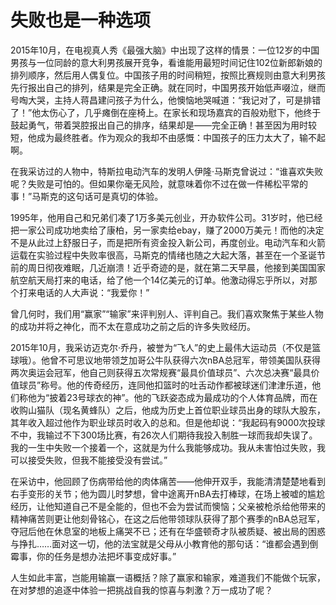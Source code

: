 # 失败也是一种选项

2015年10月，在电视真人秀《最强大脑》中出现了这样的情景：一位12岁的中国男孩与一位同龄的意大利男孩展开竞争，看谁能用最短时间记住102位新郎新娘的排列顺序，然后用人偶复位。中国孩子用的时间稍短，按照比赛规则由意大利男孩先行报出自己的排列，结果是完全正确。就在同时，中国男孩开始低声啜泣，继而号啕大哭，主持人蒋昌建问孩子为什么，他懊恼地哭喊道：“我记对了，可是排错了！”他太伤心了，几乎瘫倒在座椅上。在家长和现场嘉宾的百般劝慰下，他终于鼓起勇气，带着哭腔报出自己的排序，结果却是——完全正确！甚至因为用时较短，他成为最终胜者。作为观众的我却不由感慨：中国孩子的压力太大了，输不起啊。 

在我采访过的人物中，特斯拉电动汽车的发明人伊隆·马斯克曾说过：“谁喜欢失败呢？失败是可怕的。但如果你毫无风险，就意味着你不过在做一件稀松平常的事！”马斯克的这句话可是真切的体验。 

1995年，他用自己和兄弟们凑了1万多美元创业，开办软件公司。31岁时，他已经把一家公司成功地卖给了康柏，另一家卖给ebay，赚了2000万美元！而他的决定不是从此过上舒服日子，而是把所有资金投入新公司，再度创业。电动汽车和火箭运载在实验过程中失败率很高，马斯克的情绪也随之大起大落，甚至在一个圣诞节前的周日彻夜难眠，几近崩溃！近乎奇迹的是，就在第二天早晨，他接到美国国家航空航天局打来的电话，给了他一个14亿美元的订单。他激动得忘乎所以，对那个打来电话的人大声说：“我爱你！” 

曾几何时，我们用“赢家”“输家”来评判别人、评判自己。我们喜欢聚焦于某些人物的成功并将之神化，而不太在意成功之前之后的许多失败经历。 

2015年10月，我采访迈克尔·乔丹，被誉为“飞人”的史上最伟大运动员（不仅是篮球哦）。他曾不可思议地带领芝加哥公牛队获得六次nBA总冠军，带领美国队获得两次奥运会冠军，他自己则获得五次常规赛“最具价值球员”、六次总决赛“最具价值球员”称号。他的传奇经历，连同他扣篮时的吐舌动作都被球迷们津津乐道，他们称他为“披着23号球衣的神”。他的飞跃姿态成为最成功的个人体育品牌，而在收购山猫队（现名黄蜂队）之后，他成为历史上首位职业球员出身的球队大股东，其年收入超过他作为职业球员时收入的总和。但是他却说：“我起码有9000次投球不中，我输过不下300场比赛，有26次人们期待我投入制胜一球而我却失误了。我的一生中失败一个接着一个，这就是为什么我能够成功。我从未害怕过失败，我可以接受失败，但我不能接受没有尝试。” 

在采访中，他回顾了伤病带给他的肉体痛苦——他伸开双手，我能清清楚楚地看到右手变形的关节；他为圆儿时梦想，曾中途离开nBA去打棒球，在场上被嘘的尴尬经历，让他知道自己不是全能的，但也不会为尝试而懊恼；父亲被枪杀给他带来的精神痛苦则更让他刻骨铭心，在这之后他带领球队获得了那个赛季的nBA总冠军，夺冠后他在休息室的地板上痛哭不已；还有在华盛顿奇才队被质疑、被出局的困惑与挣扎……面对这一切，他的法宝就是父母从小教育他的那句话：“谁都会遇到倒霉事，你的任务是想办法把坏事变成好事。” 

人生如此丰富，岂能用输赢一语概括？除了赢家和输家，难道我们不能做个玩家，在对梦想的追逐中体验一把挑战自我的惊喜与刺激？万一成功了呢？